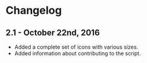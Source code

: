 Changelog
=========

2.1 - October 22nd, 2016
------------------------

  * Added a complete set of icons with various sizes.
  * Added information about contributing to the script.
